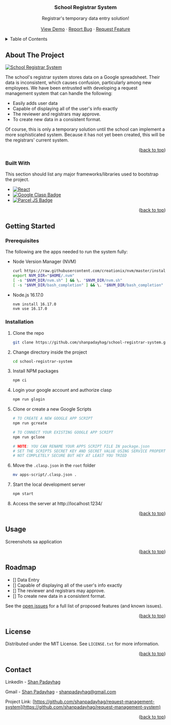 
<a name="readme-top"></a>





<br />
<div align="center">
  <h3 align="center">School Registrar System</h3>

  <p align="center">
    Registrar's temporary data entry solution!
    <br />
    <br />
    <a href="https://script.google.com/a/macros/my.xu.edu.ph/s/AKfycbwTwTCN-2f0UDuTr5TNnfqPY8xVnO6ntLaMqbZUHMpVElmKSzy7frQ4j_vfyJiUehu7mA/exec">View Demo</a>
    ·
    <a href="https://github.com/shanpadayhag/request-management-system/issues">Report Bug</a>
    ·
    <a href="https://github.com/shanpadayhag/request-management-system/issues">Request Feature</a>
  </p>
</div>



<!-- TABLE OF CONTENTS -->
<details>
  <summary>Table of Contents</summary>
  <ol>
    <li>
      <a href="#about-the-project">About The Project</a>
      <ul>
        <li><a href="#built-with">Built With</a></li>
      </ul>
    </li>
    <li>
      <a href="#getting-started">Getting Started</a>
      <ul>
        <li><a href="#prerequisites">Prerequisites</a></li>
        <li><a href="#installation">Installation</a></li>
      </ul>
    </li>
    <li><a href="#usage">Usage</a></li>
    <li><a href="#roadmap">Roadmap</a></li>
    <li><a href="#license">License</a></li>
    <li><a href="#contact">Contact</a></li>
    <li><a href="#acknowledgments">Acknowledgments</a></li>
  </ol>
</details>




## About The Project

[![School Registrar System][product-screenshot]](https://github.com/shanpadayhag/request-management-system)

The school's registrar system stores data on a Google spreadsheet. Their data is inconsistent, which causes confusion, particularly among new employees. We have been entrusted with developing a request management system that can handle the following:

* Easily adds user data
* Capable of displaying all of the user's info exactly
* The reviewer and registrars may approve.
* To create new data in a consistent format.

Of course, this is only a temporary solution until the school can implement a more sophisticated system. Because it has not yet been created, this will be the registrars' current system.

<p align="right">(<a href="#readme-top">back to top</a>)</p>




### Built With

This section should list any major frameworks/libraries used to bootstrap the project.

* [![React][React.js]][React-url]
* [![Google Clasp Badge][Google Clasp]][Google Clasp Url]
* [![Parcel JS Badge][Parcel JS]][Parcel JS Url]

<p align="right">(<a href="#readme-top">back to top</a>)</p>



<!-- GETTING STARTED -->
## Getting Started

### Prerequisites

The following are the apps needed to run the system fully:
* Node Version Manager (NVM)
  ```sh
  curl https://raw.githubusercontent.com/creationix/nvm/master/install.sh | bash 
  export NVM_DIR="$HOME/.nvm"
  [ -s "$NVM_DIR/nvm.sh" ] && \. "$NVM_DIR/nvm.sh"
  [ -s "$NVM_DIR/bash_completion" ] && \. "$NVM_DIR/bash_completion"
  ```

* Node.js 16.17.0
  ```sh
  nvm install 16.17.0
  nvm use 16.17.0
  ```

### Installation

1. Clone the repo
   ```sh
   git clone https://github.com/shanpadayhag/school-registrar-system.git
   ```
1. Change directory inside the project
   ```sh
   cd school-registrar-system
   ```
1. Install NPM packages
   ```sh
   npm ci
   ```
1. Login your google account and authorize clasp
   ```sh
   npm run glogin
   ```
1. Clone or create a new Google Scripts
   ```sh
   # TO CREATE A NEW GOOGLE APP SCRIPT
   npm run gcreate

   # TO CONNECT YOUR EXISTING GOOGLE APP SCRIPT
   npm run gclone

   # NOTE: YOU CAN RENAME YOUR APPS SCRIPT FILE IN package.json
   # SET THE SCRIPTS SECRET KEY AND SECRET VALUE USING SERVICE PROPERTIES.
   # NOT COMPLETELY SECURE BUT HEY AT LEAST YOU TRIED
   ```
1. Move the `.clasp.json` in the `root` folder
   ```sh
   mv apps-script/.clasp.json .
   ```
1. Start the local development server
   ```sh
   npm start
   ```
1. Access the server at http://localhost:1234/

<p align="right">(<a href="#readme-top">back to top</a>)</p>



<!-- USAGE EXAMPLES -->
## Usage

Screenshots sa application

<p align="right">(<a href="#readme-top">back to top</a>)</p>



<!-- ROADMAP -->
## Roadmap

- [] Data Entry
- [] Capable of displaying all of the user's info exactly
- [] The reviewer and registrars may approve.
- [] To create new data in a consistent format.

See the [open issues](https://github.com/shanpadayhag/request-management-system/issues) for a full list of proposed features (and known issues).

<p align="right">(<a href="#readme-top">back to top</a>)</p>




<!-- LICENSE -->
## License

Distributed under the MIT License. See `LICENSE.txt` for more information.

<p align="right">(<a href="#readme-top">back to top</a>)</p>



<!-- CONTACT -->
## Contact

LinkedIn - [Shan Padayhag](https://www.linkedin.com/in/shanpadayhag/)

Gmail - [Shan Padayhag](https://www.google.com/intl/en/gmail/about/) - shanpadayhag@gmail.com

Project Link: [https://github.com/shanpadayhag/request-management-system](https://github.com/shanpadayhag/request-management-system)

<p align="right">(<a href="#readme-top">back to top</a>)</p>





[product-screenshot]: images/screenshot.png
[React.js]: https://img.shields.io/badge/React-20232A?style=for-the-badge&logo=react&logoColor=61DAFB
[React-url]: https://reactjs.org/
[Google Clasp]: https://img.shields.io/badge/Google%20Clasp-20232A?style=for-the-badge&logo=google&logoColor=4285F4
[Google Clasp Url]: https://github.com/google/clasp
[Parcel JS]: https://img.shields.io/badge/Parcel%20JS-20232A?style=for-the-badge&logo=javascript&logoColor=F7DF1E
[Parcel JS Url]: https://parceljs.org/

